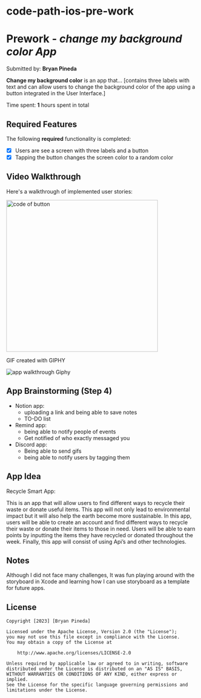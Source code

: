 # code-path-ios-pre-work

# Prework - *change my background color App*

Submitted by: **Bryan Pineda**

**Change my background color** is an app that... [contains three labels with text and can allow users to change the background color of the app using a button integrated in the User Interface.] 

Time spent: **1** hours spent in total

## Required Features

The following **required** functionality is completed:

- [x] Users are see a screen with three labels and a button
- [x] Tapping the button changes the screen color to a random color
 
## Video Walkthrough

Here's a walkthrough of implemented user stories:

<img width="400" alt="code of button" src="https://github.com/BryanPineda21/Codepath-ios-prework/assets/109675212/9a8383ee-f7aa-4e49-be74-0ca9496f101d">

<!-- Replace this with whatever GIF tool you used! -->
GIF created with GIPHY 

![app walkthrough Giphy](https://github.com/BryanPineda21/Codepath-ios-prework/assets/109675212/6aeb5062-1e2a-451e-9b78-916bee1f1eb9)
<!-- Recommended tools:
[Kap](https://getkap.co/) for macOS
[ScreenToGif](https://www.screentogif.com/) for Windows
[peek](https://github.com/phw/peek) for Linux. -->

## App Brainstorming (Step 4)

- Notion app:
   - uploading a link and being able to save notes
   - TO-DO list
- Remind app:
   - being able to notify people of events 
   - Get notified of who exactly messaged you
- Discord app:
   - Being able to send gifs
   - being able to notify users by tagging them
     
## App Idea

Recycle Smart App:

This is an app that will allow users to find different ways to recycle their waste or donate useful items. This app will not only lead to environmental impact but it will also help the earth become more sustainable. In this app, users will be able to create an account and find different ways to recycle their waste or donate their items to those in need. Users will be able to earn points by inputting the items they have recycled or donated throughout the week. Finally, this app will consist of using Api’s and other technologies. 

## Notes

Although I did not face many challenges, It was fun playing around with the storyboard in Xcode and learning how I can use storyboard as a template for future apps. 

## License

    Copyright [2023] [Bryan Pineda]

    Licensed under the Apache License, Version 2.0 (the "License");
    you may not use this file except in compliance with the License.
    You may obtain a copy of the License at

        http://www.apache.org/licenses/LICENSE-2.0

    Unless required by applicable law or agreed to in writing, software
    distributed under the License is distributed on an "AS IS" BASIS,
    WITHOUT WARRANTIES OR CONDITIONS OF ANY KIND, either express or implied.
    See the License for the specific language governing permissions and
    limitations under the License.
